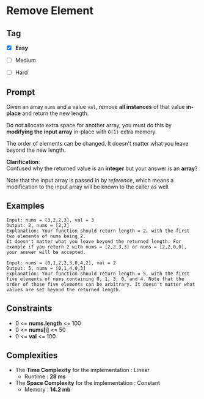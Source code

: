 # Remove Element
## Tag
- [x] **Easy**  
- [ ] Medium  
- [ ] Hard
  

## Prompt
Given an array `nums` and a value `val`, remove **all instances** of that value **in-place** and return the new length.  
  
Do not allocate extra space for another array, you must do this by **modifying the input array** in-place with `O(1)` extra memory.  
  
The order of elements can be changed. It doesn't matter what you leave beyond the new length.  
  
**Clarification**:  
Confused why the returned value is an **integer** but your answer is an **array**?  
  
Note that the input array is passed in *by reference*, which means a modification to the input array will be known to the caller as well.  
  
## Examples
```
Input: nums = [3,2,2,3], val = 3
Output: 2, nums = [2,2]
Explanation: Your function should return length = 2, with the first two elements of nums being 2.
It doesn't matter what you leave beyond the returned length. For example if you return 2 with nums = [2,2,3,3] or nums = [2,2,0,0], your answer will be accepted.
```
```
Input: nums = [0,1,2,2,3,0,4,2], val = 2
Output: 5, nums = [0,1,4,0,3]
Explanation: Your function should return length = 5, with the first five elements of nums containing 0, 1, 3, 0, and 4. Note that the order of those five elements can be arbitrary. It doesn't matter what values are set beyond the returned length.
```
  
## Constraints
* 0 <= **nums.length** <= 100
* 0 <= **nums[i]** <= 50
* 0 <= **val** <= 100
  
## Complexities
* The **Time Complexity** for the implementation : Linear
  * Runtime : **28 ms**  
* The **Space Complexity** for the implementation : Constant
  * Memory : **14.2 mb**